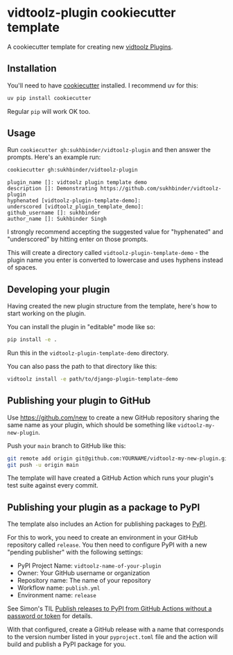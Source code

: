 # vidtoolz-plugin cookiecutter template

A cookiecutter template for creating new [vidtoolz Plugins](https://github.com/sukhbinder/vidtoolz).


## Installation

You'll need to have [cookiecutter](https://cookiecutter.readthedocs.io/) installed. I recommend uv for this:
```bash
uv pip install cookiecutter
```
Regular `pip` will work OK too.

## Usage

Run `cookiecutter gh:sukhbinder/vidtoolz-plugin` and then answer the prompts. Here's an example run:

```bash
cookiecutter gh:sukhbinder/vidtoolz-plugin
```
```
plugin_name []: vidtoolz plugin template demo
description []: Demonstrating https://github.com/sukhbinder/vidtoolz-plugin
hyphenated [vidtoolz-plugin-template-demo]:
underscored [vidtoolz_plugin_template_demo]:
github_username []: sukhbinder
author_name []: Sukhbinder Singh
```
I strongly recommend accepting the suggested value for "hyphenated" and "underscored" by hitting enter on those prompts.

This will create a directory called `vidtoolz-plugin-template-demo` - the plugin name you enter is converted to lowercase and uses hyphens instead of spaces.

## Developing your plugin

Having created the new plugin structure from the template, here's how to start working on the plugin.

You can install the plugin in "editable" mode like so:

```bash
pip install -e .
```
Run this in the `vidtoolz-plugin-template-demo` directory.

You can also pass the path to that directory like this:

```bash
vidtoolz install -e path/to/django-plugin-template-demo
```

## Publishing your plugin to GitHub

Use https://github.com/new to create a new GitHub repository sharing the same name as your plugin, which should be something like `vidtoolz-my-new-plugin`.

Push your `main` branch to GitHub like this:
```bash
git remote add origin git@github.com:YOURNAME/vidtoolz-my-new-plugin.git
git push -u origin main
```
The template will have created a GitHub Action which runs your plugin's test suite against every commit.

## Publishing your plugin as a package to PyPI

The template also includes an Action for publishing packages to [PyPI](https://pypi.org/).

For this to work, you need to create an environment in your GitHub repository called `release`. You then need to configure PyPI with a new "pending publisher" with the following settings:

- PyPI Project Name: `vidtoolz-name-of-your-plugin`
- Owner: Your GitHub username or organization
- Repository name: The name of your repository
- Workflow name: `publish.yml`
- Environment name: `release`

See Simon's TIL [Publish releases to PyPI from GitHub Actions without a password or token](https://til.simonwillison.net/pypi/pypi-releases-from-github) for details.

With that configured, create a GitHub release with a name that corresponds to the version number listed in your `pyproject.toml` file and the action will build and publish a PyPI package for you.

